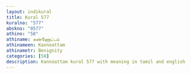```yaml
---
layout: indikural
title: Kural 577
kuralno: "577"
abskno: "0577"
athino: "58"
athiname: கண்ணோட்டம்
athinameen: Kannoattam
athinametr: Benignity
categories: [58]
description: Kannoattam kural 577 with meaning in tamil and english 
---
```


